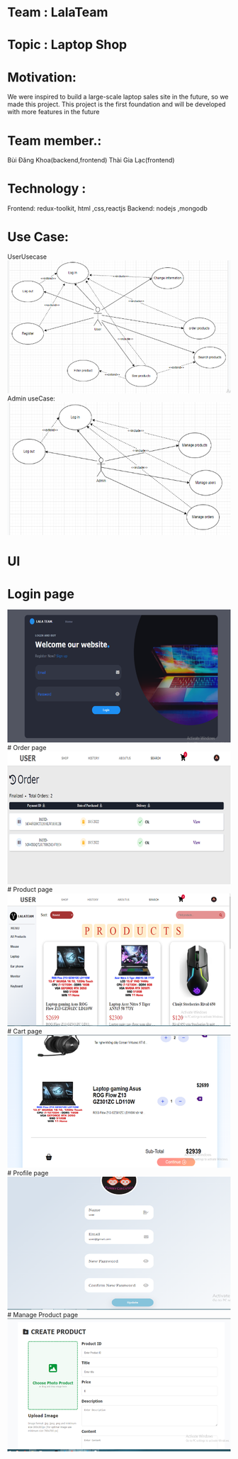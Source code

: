 # Team : LalaTeam
# Topic : Laptop Shop
# Motivation:
We were inspired to build a large-scale laptop sales site in the future, so we made this project. This project is the first foundation and will be developed with more features in the future
# Team member.: 
Bùi Đăng Khoa(backend,frontend)
Thài Gia Lạc(frontend)
# Technology  : 
Frontend: redux-toolkit, html ,css,reactjs
Backend: nodejs ,mongodb
# Use Case:
UserUsecase
<img src="imgreadme/usecuser.PNG" height="300px" width="600px" >
Admin useCase:
<img src="imgreadme/usecadmin.PNG" height="300px" width="600px" >
# UI
# Login page
<img src="imgreadme/login.PNG" height="300px" width="600px" >
# Order page
<img src="imgreadme/order.PNG" height="300px" width="600px" >
# Product page
<img src="imgreadme/product.PNG" height="300px" width="600px" >
# Cart page
<img src="imgreadme/cart.PNG" height="300px" width="600px" >
# Profile page
<img src="imgreadme/profile.PNG" height="300px" width="600px" >
# Manage Product page
<img src="imgreadme/createproduct.PNG" height="300px" width="600px" >


